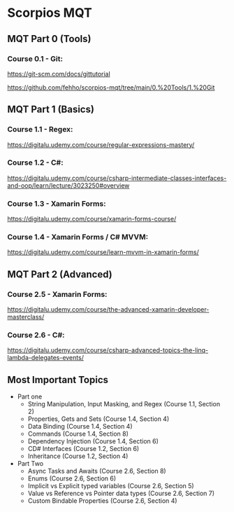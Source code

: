 # Scorpios MQT

## MQT Part 0 (Tools)

### Course 0.1 - Git:

https://git-scm.com/docs/gittutorial

https://github.com/fehho/scorpios-mqt/tree/main/0.%20Tools/1.%20Git

## MQT Part 1 (Basics)

### Course 1.1 - Regex:

https://digitalu.udemy.com/course/regular-expressions-mastery/

### Course 1.2 - C#:

https://digitalu.udemy.com/course/csharp-intermediate-classes-interfaces-and-oop/learn/lecture/3023250#overview

### Course 1.3 - Xamarin Forms:

https://digitalu.udemy.com/course/xamarin-forms-course/

### Course 1.4 - Xamarin Forms / C# MVVM:

https://digitalu.udemy.com/course/learn-mvvm-in-xamarin-forms/



## MQT Part 2 (Advanced)

### Course 2.5 - Xamarin Forms:

https://digitalu.udemy.com/course/the-advanced-xamarin-developer-masterclass/

### Course 2.6 - C#:

https://digitalu.udemy.com/course/csharp-advanced-topics-the-linq-lambda-delegates-events/



## Most Important Topics

+ Part one
   - String Manipulation, Input Masking, and Regex (Course 1.1, Section 2)
   - Properties, Gets and Sets (Course 1.4, Section 4)
   - Data Binding (Course 1.4, Section 4)
   - Commands (Course 1.4, Section 8)
   - Dependency Injection (Course 1.4, Section 6)
   - CD# Interfaces (Course 1.2, Section 6)
   - Inheritance (Course 1.2, Section 4)
+ Part Two
   - Async Tasks and Awaits (Course 2.6, Section 8)
   - Enums (Course 2.6, Section 6)
   - Implicit vs Explicit typed variables (Course 2.6, Section 5)
   - Value vs Reference vs Pointer data types (Course 2.6, Section 7)
   - Custom Bindable Properties (Course 2.6, Section 4)

